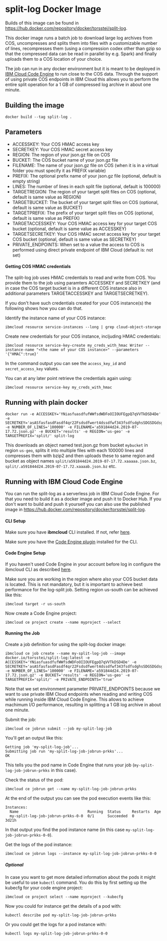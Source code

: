 
# split-log Docker Image
Builds of this image can be found in https://hub.docker.com/repository/docker/torsstei/split-log.

This docker image runs a batch job to download large log archives from COS, uncompresses and splits them into files with a customizable number of lines, recompresses them (using a compression codex other than gzip so that the compressed data can be read in parallel by e.g. Spark) and finally uploads them to a COS location of your choice.

The job can run in any docker environment but it is meant to be deployed in [IBM Cloud Code Engine](https://www.ibm.com/cloud/blog/announcements/ibm-cloud-code-engine?_ga=2.63441191.966808581.1603006777-504646121.1603006777) to run close to the COS data. Through the support of using private COS endpoints in IBM Cloud this allows you to perform the entire split operation for a 1 GB of compressed log archive in about one minute.

## Building the image
```
docker build --tag split-log .
```

## Parameters

 - ACCESSKEY: Your COS HMAC access key
 - SECRETKEY: Your COS HMAC secret access key
 - REGION: The region of your json.gz file on COS
 - BUCKET: The COS bucket name of your json.gz file
 - FILENAME: The name of your json.gz file on COS (when it is in a virtual folder you must specify it as PREFIX variable)
 - PREFIX: The optional prefix name of your json.gz file (optional, default is empty string)
 - LINES: The number of lines in each split file (optional, default is 100000)
 - TARGETREGION: The region of your target split files on COS (optional, default is same value as REGION)
 - TARGETBUCKET: The bucket of your target split files on COS (optional, default is same value as BUCKET)
 - TARGETPREFIX: The prefix of your target split files on COS (optional, default is same value as PREFIX)
 - TARGETACCESSKEY: Your COS HMAC access key for your target COS bucket (optional, default is same value as ACCESSKEY)
 - TARGETSECRETKEY: Your COS HMAC secret access key for your target COS bucket (optional, default is same value as SECRETKEY)
 - PRIVATE_ENDPOINTS: When set to a value the access to COS is performed using direct private endpoint of IBM Cloud (default is: not set)

#### Getting COS HMAC credentials

The split-log job uses HMAC credentials to read and write from COS. You provide them to the job using paramters ACCESSKEY and SECRETKEY (and in case the COS target bucket is in a different COS instance also in additional parameters TARGETACCESSKEY and TARGETSECRETKEY).

If you don't have such credentials created for your COS instance(s) the following shows how you can do that.

Identify the instance name of your COS instance:
```
ibmcloud resource service-instances --long | grep cloud-object-storage
```

Create new credentials for your COS instance, incljuding HMAC credentials:
```
ibmcloud resource service-key-create my_creds_with_hmac Writer --instance-name "<the name of your COS instance>" --parameters '{"HMAC":true}'
```
In the command output you can see the `access_key_id` and `secret_access_key` values.

You can at any later point retrieve the credentials again using:
```
ibmcloud resource service-key my_creds_with_hmac
```


## Running with plain docker

```shell
docker run -e ACCESSKEY='YNiasfuasdfufWWfsdWDFoOIIOUFEgpQ7qVVTkDSD4De' -e SECRETKEY='asASfasfasdFasdf4qr22Fsdsdfwert4dssdfwf343fsdfsdghsSDGSDGdsg' -e NUMBER_OF_LINES='100000' -e FILENAME='a591844d24.2019-07-17.72.json.gz' -e BUCKET='results' -e REGION='us-geo' -e TARGETPREFIX='split/' split-log
```

This downloads an object named test.json.gz from bucket `mybucket` in region `us-geo`, splits it into multiple files with each 100000 lines and compresses them with bzip2 and then uploads these to same region and bucket as object names `split/a591844d24.2019-07-17.72.xaaaaa.json.bz`, `split/.a591844d24.2019-07-17.72.xaaaab.json.bz` etc.

## Running with IBM Cloud Code Engine

You can run the split-log as a serverless job in IBM Cloud Code Engine. For that you need to build it as a docker image and push it to Docker Hub. If you don't want to build and push it yourself you can also use the published image in https://hub.docker.com/repository/docker/torsstei/split-log.

#### CLI Setup

Make sure you have **ibmcloud** CLI installed. If not, refer [here](https://cloud.ibm.com/docs/cli?topic=cli-install-ibmcloud-cli).

Make sure you have the [Code Engine plugin](https://cloud.ibm.com/codeengine/cli) installed for the CLI.

#### Code Engine Setup

If you haven't used Code Engine in your account before log in configure the ibmcloud CLI as described [here](https://cloud.ibm.com/docs/codeengine?topic=codeengine-install-cli).

Make sure you are working in the region where also your COS bucket data is located. This is not mandatory, but it is important to achieve best performance for the log-split job. Setting region us-south can be achieved like this:
```
ibmcloud target -r us-south
```

Now create a Code Engine project:
```
ibmcloud ce project create --name myproject --select
```

#### Running the Job

Create a job definition for using the split-log docker image:
```
ibmcloud ce job create --name my-split-log-job --image docker.io/torsstei/split-log:latest -e ACCESSKEY='YNiasfuasdfufWWfsdWDFoOIIOUFEgpQ7qVVTkDSD4De' -e SECRETKEY='asASfasfasdFasdf4qr22Fsdsdfwert4dssdfwf343fsdfsdghsSDGSDGdsg' -e NUMBER_OF_LINES='100000' -e FILENAME='a591844d24.2019-07-17.72.json.gz' -e BUCKET='results' -e REGION='us-geo' -e TARGETPREFIX='split/' -e PRIVATE_ENDPOINTS='true'
```
Note that we set environment parameter PRIVATE_ENDPOINTS because we want to use private IBM Cloud endpoints when reading and writing COS while running inside IBM Cloud Code Engine. This allows to achieve machimum I/O performance, resulting in splitting a 1 GB log archive in about one minute.

Submit the job:
```
ibmcloud ce jobrun submit --job my-split-log-job
```
You'll get an output like this:
```
Getting job 'my-split-log-job'...
Submitting job run 'my-split-log-job-jobrun-prkks'...
OK
```
This tells you the pod name in Code Engine that runs your job (`my-split-log-job-jobrun-prkks` in this case).

Check the status of the pod:
```
ibmcloud ce jobrun get --name my-split-log-job-jobrun-prkks
```
At the end of the output you can see the pod execution events like this:
```
Instances:    
  Name                               Running  Status     Restarts  Age  
  my-split-log-job-jobrun-prkks-0-0  0/1      Succeeded  0         3d21h  
```
In that output you find the pod instance name (in this case `my-split-log-job-jobrun-prkks-0-0`).

Get the logs of the pod instance:
```
ibmcloud ce jobrun logs --instance my-split-log-job-jobrun-prkks-0-0
```

##### Optional

In case you want to get more detailed information about the pods it might be useful to use `kubectl` command. You do this by first setting up the kubecfg for your code engine project:
```
ibmcloud ce project select --name myproject --kubecfg
```

Now you could for instance get the details of a pod with:
```
kubectl describe pod my-split-log-job-jobrun-prkks
```

Or you could get the logs for a pod instance with:
```
kubectl logs my-split-log-job-jobrun-prkks-0-0
```
